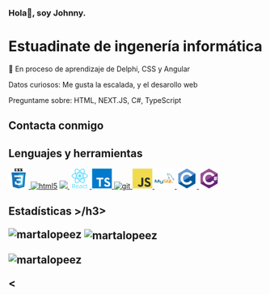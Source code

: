 ### Hola👋, soy Johnny.

<!--
**JOHNNY-22/JOHNNY-22** is a ✨ _special_ ✨ repository because its `README.md` (this file) appears on your GitHub profile.

Here are some ideas to get you started:

- 🔭 I’m currently working on ...
- 🌱 I’m currently learning ...
- 👯 I’m looking to collaborate on ...
- 🤔 I’m looking for help with ...
- 💬 Ask me about ...
- 📫 How to reach me: ...
- 😄 Pronouns: ...
- ⚡ Fun fact: ...
-->
<h1>Estuadinate de ingenería informática</h1>
<p>🌱 En proceso de aprendizaje de Delphi, CSS y Angular </p> 
<p> Datos curiosos: Me gusta la escalada, y el desarollo web </p>
<p> Preguntame sobre: HTML, NEXT.JS, C#, TypeScript</p>
<h2>Contacta conmigo</h2>

<h2>Lenguajes y herramientas</h2> 
<p align="left"> 
  <a href="https://desarrolloweb.com/manuales/css3.html" target="_blank"> <img src="https://raw.githubusercontent.com/devicons/devicon/master/icons/css3/css3-original-wordmark.svg" alt="css3" width="40" height="40"/> </a> 
  <a href="https://lenguajehtml.com/html/" target="_blank"> <img src="https://raw.githubusercontent.com/devicons/devicon/master/icons/html5/html5-original-   wordmark.svg" alt="html5" width="40" height="40"/></a> 
  <a href="https://tailwindcss.com/"> <image src="https://upload.wikimedia.org/wikipedia/commons/thumb/d/d5/Tailwind_CSS_Logo.svg/2048px-Tailwind_CSS_Logo.svg"/>  </a>
  <a href="https://reactjs.org/" target="_blank"> <img src="https://raw.githubusercontent.com/devicons/devicon/master/icons/react/react-original-wordmark.svg" alt="react" width="40" height="40"/> </a> 
  <a href="https://www.typescriptlang.org/" target="_blank"> <img src="https://raw.githubusercontent.com/devicons/devicon/master/icons/typescript/typescript-original.svg" alt="typescript" width="40" height="40"/> 
  <a href="https://git-scm.com/" target="_blank"> <img src="https://www.vectorlogo.zone/logos/git-scm/git-scm-icon.svg" alt="git" width="40" height="40"/> </a> 
  <a href="https://developer.mozilla.org/en-US/docs/Web/JavaScript" target="_blank"> <img src="https://raw.githubusercontent.com/devicons/devicon/master/icons/javascript/javascript-original.svg" alt="javascript" width="40" height="40"/> </a> 
  <a href="https://www.mysql.com/" target="_blank"> <img src="https://raw.githubusercontent.com/devicons/devicon/master/icons/mysql/mysql-original-wordmark.svg" alt="mysql" width="40" height="40"/> </a> </a> <a href="https://www.cprogramming.com/" target="_blank"> <img src="https://raw.githubusercontent.com/devicons/devicon/master/icons/c/c-original.svg" alt="c" width="40" height="40"/> </a> 
  <a href="https://www.w3schools.com/cs/" target="_blank"> <img src="https://raw.githubusercontent.com/devicons/devicon/master/icons/csharp/csharp-original.svg" alt="csharp" width="40" height="40"/> </a> </p>


<h2>Estadísticas >/h3>
<p><img align="left" src="https://github-readme-stats.vercel.app/api/top-langs?username=martalopeez&show_icons=true&theme=dracula&locale=es&layout=compact" alt="martalopeez" /></p>

<p>&nbsp;<img align="center" src="https://github-readme-stats.vercel.app/api?username=martalopeez&show_icons=true&theme=dracula&locale=es" alt="martalopeez" /></p>

<p><img align="center" src="https://github-readme-streak-stats.herokuapp.com/?user=martalopeez&theme=dark" alt="martalopeez" /></p>

<

